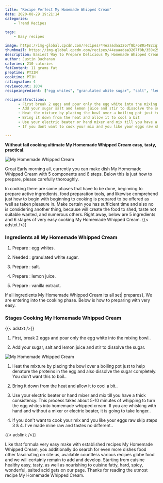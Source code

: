 ```yaml
---
title: "Recipe Perfect My Homemade Whipped Cream"
date: 2020-08-29 19:21:14
categories:
    - Trend Recipes
    
tags:
    - Easy recipes

image: https://img-global.cpcdn.com/recipes/44eaaadaa3267f8b/680x482cq70/my-homemade-whipped-cream-recipe-main-photo.jpg
thumbnail: https://img-global.cpcdn.com/recipes/44eaaadaa3267f8b/350x250cq70/my-homemade-whipped-cream-recipe-main-photo.jpg
description: Easiest Way to Prepare Delicious My Homemade Whipped Cream with 5 ingredients and 6 stages of easy cooking.
author: Justin Buchanan
calories: 210 calories
fatContent: 11 grams fat
preptime: PT33M
cooktime: PT1H
ratingvalue: 4
reviewcount: 1034
recipeingredient: ["egg whites", "granulated white sugar", "salt", "lemon juice", "vanilla extract"]

recipeinstructions: 
      - First break 2 eggs and pour only the egg white into the mixing bowl 
      - Add your sugar salt and lemon juice and stir to dissolve the sugar 
      - Heat the mixture by placing the bowl over a boiling pot just to help denature the proteins in the egg and also dissolve the sugar completely You dont want this to boil 
      - Bring it down from the heat and allow it to cool a bit 
      - Use your electric beater or hand mixer and mix till you have a thick consistency This process takes about 510 minutes of whipping to turn the egg whites into homemade whipped cream If you are whisking with hand and without a mixer or electric beater it is going to take longer 
      - If you dont want to cook your mix and you like your eggs raw skip steps 3  4 Ive made mine raw and tastes no different

---
```




**Without fail cooking ultimate My Homemade Whipped Cream easy, tasty, practical**. 


![My Homemade Whipped Cream](https://img-global.cpcdn.com/recipes/44eaaadaa3267f8b/680x482cq70/my-homemade-whipped-cream-recipe-main-photo.jpg "My Homemade Whipped Cream")




Great Early morning all, currently you can make dish My Homemade Whipped Cream with 5 components and 6 steps. Below this is just how to prepare, please carefully thoroughly.

In cooking there are some phases that have to be done, beginning to prepare active ingredients, food preparation tools, and likewise comprehend just how to begin with beginning to cooking is prepared to be offered as well as taken pleasure in. Make certain you has sufficient time and also no is considering another thing, because will create the food to shed, taste not suitable wanted, and numerous others. Right away, below are 5 ingredients and 6 stages of very easy cooking My Homemade Whipped Cream.
{{< adstxt />}}

### Ingredients all My Homemade Whipped Cream


1. Prepare  : egg whites.

1. Needed  : granulated white sugar.

1. Prepare  : salt.

1. Prepare  : lemon juice.

1. Prepare  : vanilla extract.



If all ingredients My Homemade Whipped Cream its all set| prepares}, We are entering into the cooking phase. Below is how to preparing with very easy.

### Stages Cooking My Homemade Whipped Cream

{{< adstxt />}}


1. First, break 2 eggs and pour only the egg white into the mixing bowl..



1. Add your sugar, salt and lemon juice and stir to dissolve the sugar.



![My Homemade Whipped Cream](https://img-global.cpcdn.com/steps/a2c3fe76bc0c8a26/160x128cq70/my-homemade-whipped-cream-recipe-step-2-photo.jpg" "My Homemade Whipped Cream")



1. Heat the mixture by placing the bowl over a boiling pot just to help denature the proteins in the egg and also dissolve the sugar completely. You don’t want this to boil..



1. Bring it down from the heat and allow it to cool a bit..



1. Use your electric beater or hand mixer and mix till you have a thick consistency. This process takes about 5-10 minutes of whipping to turn the egg whites into homemade whipped cream. If you are whisking with hand and without a mixer or electric beater, it is going to take longer..



1. If you don&#39;t want to cook your mix and you like your eggs raw skip steps 3 &amp; 4. I&#39;ve made mine raw and tastes no different..





{{< adslink />}}

Like that formula very easy make with established recipes My Homemade Whipped Cream, you additionally do search for even more dishes food other fascinating on site us, available countless various recipes globe food and we will certainly remain to add and develop. Starting from cuisine healthy easy, tasty, as well as nourishing to cuisine fatty, hard, spicy, wonderful, salted acid gets on our page. Thanks for reading the utmost recipe My Homemade Whipped Cream.
